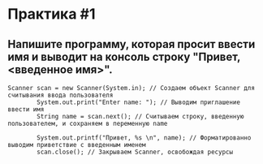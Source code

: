 # Практика #1
## Напишите программу, которая просит ввести имя и выводит на консоль строку "Привет, <введенное имя>". 

```
Scanner scan = new Scanner(System.in); // Создаем объект Scanner для считывания ввода пользователя
        System.out.print("Enter name: "); // Выводим приглашение ввести имя
        String name = scan.next(); // Считываем строку, введенную пользователем, и сохраняем в переменную name

        System.out.printf("Привет, %s \n", name); // Форматированно выводим приветствие с введенным именем
        scan.close(); // Закрываем Scanner, освобождая ресурсы
```